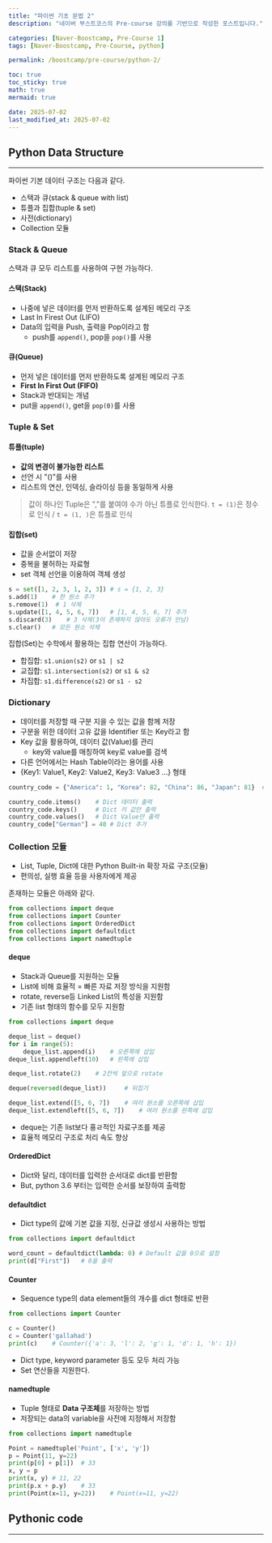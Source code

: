 ```yaml
---
title: "파이썬 기초 문법 2"
description: "네이버 부스트코스의 Pre-course 강의를 기반으로 작성한 포스트입니다."

categories: [Naver-Boostcamp, Pre-Course 1]
tags: [Naver-Boostcamp, Pre-Course, python]

permalink: /boostcamp/pre-course/python-2/

toc: true
toc_sticky: true
math: true
mermaid: true

date: 2025-07-02
last_modified_at: 2025-07-02
---
```


## Python Data Structure
--------

파이썬 기본 데이터 구조는 다음과 같다.

- 스택과 큐(stack & queue with list)
- 튜플과 집합(tuple & set)
- 사전(dictionary)
- Collection 모듈

### Stack & Queue

스택과 큐 모두 리스트를 사용하여 구현 가능하다.

#### 스택(Stack)

- 나중에 넣은 데이터를 먼저 반환하도록 설계된 메모리 구조
- Last In Firest Out (LIFO)
- Data의 입력을 Push, 출력을 Pop이라고 함
    - push를 `append()`, pop을 `pop()`를 사용

#### 큐(Queue)

- 먼저 넣은 데이터를 먼저 반환하도록 설계된 메모리 구조
- **First In First Out (FIFO)**
- Stack과 반대되는 개념
- put을 `append()`, get을 `pop(0)`를 사용

### Tuple & Set

#### 튜플(tuple)

- **값의 변경이 불가능한 리스트**
- 선언 시 "()"를 사용
- 리스트의 연산, 인덱싱, 슬라이싱 등을 동일하게 사용

> 값이 하나인 Tuple은 ","를 붙여야 수가 아닌 튜플로 인식한다.
> `t = (1)`은 정수로 인식 / `t = (1, )`은 튜플로 인식

#### 집합(set)

- 값을 순서없이 저장
- 중복을 불허하는 자료형
- set 객체 선언을 이용하여 객체 생성

```python
s = set([1, 2, 3, 1, 2, 3]) # s = {1, 2, 3}
s.add(1)    # 한 원소 추가
s.remove(1)  # 1 삭제
s.update([1, 4, 5, 6, 7])   # [1, 4, 5, 6, 7] 추가
s.discard(3)    # 3 삭제(3이 존재하지 않아도 오류가 안남)
s.clear()   # 모든 원소 삭제
```

집합(Set)는 수학에서 활용하는 집합 연산이 가능하다.
- 합집합: `s1.union(s2)` or `s1 | s2`
- 교집합: `s1.intersection(s2)` or `s1 & s2`
- 차집합: `s1.difference(s2)` or `s1 - s2`

### Dictionary

- 데이터를 저장할 때 구분 지을 수 있는 값을 함께 저장
- 구분을 위한 데이터 고유 값을 Identifier 또는 Key라고 함
- Key 값을 활용하여, 데이터 값(Value)를 관리
    - key와 value를 매칭하여 key로 value를 검색
- 다른 언어에서는 Hash Table이라는 용어를 사용
- {Key1: Value1, Key2: Value2, Key3: Value3 ...} 형태

```python
country_code = {"America": 1, "Korea": 82, "China": 86, "Japan": 81}  # dict()도 가능

country_code.items()    # Dict 데이터 출력
country_code.keys()     # Dict 키 값만 출력
country_code.values()   # Dict Value만 출력
country_code["German"] = 40 # Dict 추가
```

### Collection 모듈

- List, Tuple, Dict에 대한 Python Built-in 확장 자료 구조(모듈)
- 편의성, 실행 효율 등을 사용자에게 제공

존재하는 모듈은 아래와 같다.

```python
from collections import deque
from collections import Counter
from collections import OrderedDict
from collections import defaultdict
from collections import namedtuple
```

#### deque

- Stack과 Queue를 지원하는 모듈
- List에 비해 효율적 = 빠른 자료 저장 방식을 지원함
- rotate, reverse등 Linked List의 특성을 지원함
- 기존 list 형태의 함수를 모두 지원함

```python
from collections import deque

deque_list = deque()
for i in range(5):
    deque_list.append(i)    # 오른쪽에 삽입
deque_list.appendleft(10)   # 왼쪽에 삽입

deque_list.rotate(2)    # 2칸씩 앞으로 rotate

deque(reversed(deque_list))     # 뒤집기

deque_list.extend([5, 6, 7])    # 여러 원소를 오른쪽에 삽입
deque_list.extendleft([5, 6, 7])    # 여러 원소를 왼쪽에 삽입
```

- deque는 기존 list보다 횽ㄹ적인 자료구조를 제공
- 효율적 메모리 구조로 처리 속도 향상

#### OrderedDict

- Dict와 달리, 데이터를 입력한 순서대로 dict를 반환함
- But, python 3.6 부터는 입력한 순서를 보장하여 출력함

#### defaultdict

- Dict type의 값에 기본 값을 지정, 신규값 생성시 사용하는 방법

```python
from collections import defaultdict

word_count = defaultdict(lambda: 0) # Default 값을 0으로 설정
print(d["First"])   # 0을 출력
```

#### Counter

- Sequence type의 data element들의 개수를 dict 형태로 반환

```python
from collections import Counter

c = Counter()
c = Counter('gallahad')
print(c)    # Counter({'a': 3, 'l': 2, 'g': 1, 'd': 1, 'h': 1})
```
- Dict type, keyword parameter 등도 모두 처리 가능
- Set 연산들을 지원한다.

#### namedtuple

- Tuple 형태로 **Data 구조체**를 저장하는 방법
- 저장되는 data의 variable을 사전에 지정해서 저장함

```python
from collections import namedtuple

Point = namedtuple('Point', ['x', 'y'])
p = Point(11, y=22)
print(p[0] + p[1])  # 33
x, y = p
print(x, y) # 11, 22
print(p.x + p.y)    # 33
print(Point(x=11, y=22))    # Point(x=11, y=22)
```


## Pythonic code
---------